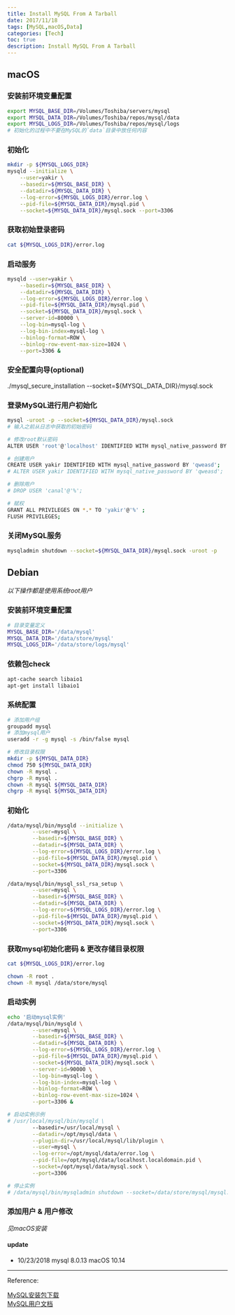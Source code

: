 ```yaml
---
title: Install MySQL From A Tarball
date: 2017/11/18
tags: [MySQL,macOS,Data]
categories: [Tech]
toc: true
description: Install MySQL From A Tarball
---
```


## macOS

### 安装前环境变量配置
```bash
export MYSQL_BASE_DIR=/Volumes/Toshiba/servers/mysql
export MYSQL_DATA_DIR=/Volumes/Toshiba/repos/mysql/data
export MYSQL_LOGS_DIR=/Volumes/Toshiba/repos/mysql/logs
# 初始化的过程中不要在MySQL的`data`目录中放任何内容
```

### 初始化
```bash
mkdir -p ${MYSQL_LOGS_DIR}
mysqld --initialize \
	--user=yakir \
	--basedir=${MYSQL_BASE_DIR} \
	--datadir=${MYSQL_DATA_DIR} \
	--log-error=${MYSQL_LOGS_DIR}/error.log \
	--pid-file=${MYSQL_DATA_DIR}/mysql.pid \
	--socket=${MYSQL_DATA_DIR}/mysql.sock --port=3306
```

### 获取初始登录密码
```bash
cat ${MYSQL_LOGS_DIR}/error.log
```

### 启动服务
```bash
mysqld --user=yakir \
	--basedir=${MYSQL_BASE_DIR} \
	--datadir=${MYSQL_DATA_DIR} \
	--log-error=${MYSQL_LOGS_DIR}/error.log \
	--pid-file=${MYSQL_DATA_DIR}/mysql.pid \
	--socket=${MYSQL_DATA_DIR}/mysql.sock \
	--server-id=80000 \
	--log-bin=mysql-log \
	--log-bin-index=mysql-log \
	--binlog-format=ROW \
	--binlog-row-event-max-size=1024 \
	--port=3306 &
```

### 安全配置向导(optional)
./mysql_secure_installation --socket=${MYSQL_DATA_DIR}/mysql.sock

### 登录MySQL进行用户初始化
```bash
mysql -uroot -p --socket=${MYSQL_DATA_DIR}/mysql.sock
# 输入之前从日志中获取的初始密码

# 修改root默认密码
ALTER USER 'root'@'localhost' IDENTIFIED WITH mysql_native_password BY 'qweasd';

# 创建用户
CREATE USER yakir IDENTIFIED WITH mysql_native_password BY 'qweasd';
# ALTER USER yakir IDENTIFIED WITH mysql_native_password BY 'qweasd';

# 删除用户
# DROP USER 'canal'@'%';

# 赋权
GRANT ALL PRIVILEGES ON *.* TO 'yakir'@'%' ;
FLUSH PRIVILEGES;
```

### 关闭MySQL服务
```bash
mysqladmin shutdown --socket=${MYSQL_DATA_DIR}/mysql.sock -uroot -p
```


## Debian

*以下操作都是使用系统root用户*

### 安装前环境变量配置

```bash
# 目录变量定义
MYSQL_BASE_DIR='/data/mysql'
MYSQL_DATA_DIR='/data/store/mysql'
MYSQL_LOGS_DIR='/data/store/logs/mysql'
```

### 依赖包check
```bash
apt-cache search libaio1
apt-get install libaio1 
```

### 系统配置
```bash
# 添加用户组
groupadd mysql 
# 添加mysql用户
useradd -r -g mysql -s /bin/false mysql 

# 修改目录权限
mkdir -p ${MYSQL_DATA_DIR}
chmod 750 ${MYSQL_DATA_DIR}
chown -R mysql .
chgrp -R mysql .
chown -R mysql ${MYSQL_DATA_DIR}
chgrp -R mysql ${MYSQL_DATA_DIR}
```

### 初始化
```bash
/data/mysql/bin/mysqld --initialize \
        --user=mysql \
        --basedir=${MYSQL_BASE_DIR} \
        --datadir=${MYSQL_DATA_DIR} \
        --log-error=${MYSQL_LOGS_DIR}/error.log \
        --pid-file=${MYSQL_DATA_DIR}/mysql.pid \
        --socket=${MYSQL_DATA_DIR}/mysql.sock \
        --port=3306

/data/mysql/bin/mysql_ssl_rsa_setup \
        --user=mysql \
        --basedir=${MYSQL_BASE_DIR} \
        --datadir=${MYSQL_DATA_DIR} \
        --log-error=${MYSQL_LOGS_DIR}/error.log \
        --pid-file=${MYSQL_DATA_DIR}/mysql.pid \
        --socket=${MYSQL_DATA_DIR}/mysql.sock \
        --port=3306
```

### 获取mysql初始化密码 & 更改存储目录权限

```bash
cat ${MYSQL_LOGS_DIR}/error.log

chown -R root .
chown -R mysql /data/store/mysql
```

### 启动实例

```bash
echo '启动mysql实例'
/data/mysql/bin/mysqld \
        --user=mysql \
        --basedir=${MYSQL_BASE_DIR} \
        --datadir=${MYSQL_DATA_DIR} \
        --log-error=${MYSQL_LOGS_DIR}/error.log \
        --pid-file=${MYSQL_DATA_DIR}/mysql.pid \
        --socket=${MYSQL_DATA_DIR}/mysql.sock \
        --server-id=90000 \
        --log-bin=mysql-log \
        --log-bin-index=mysql-log \
        --binlog-format=ROW \
        --binlog-row-event-max-size=1024 \
        --port=3306 &

# 启动实例示例
# /usr/local/mysql/bin/mysqld \
        --basedir=/usr/local/mysql \
        --datadir=/opt/mysql/data \
        --plugin-dir=/usr/local/mysql/lib/plugin \
        --user=mysql \
        --log-error=/opt/mysql/data/error.log \
        --pid-file=/opt/mysql/data/localhost.localdomain.pid \
        --socket=/opt/mysql/data/mysql.sock \
        --port=3306

# 停止实例
# /data/mysql/bin/mysqladmin shutdown --socket=/data/store/mysql/mysql.sock -uroot -p
```

### 添加用户 & 用户修改

*见macOS安装*

#### update 
- 10/23/2018 mysql 8.0.13 macOS 10.14

--- 

Reference: 

[MySQL安装包下载](https://dev.mysql.com/downloads/mysql/)  
[MySQL用户文档](https://dev.mysql.com/doc/refman/5.7/en/)  
